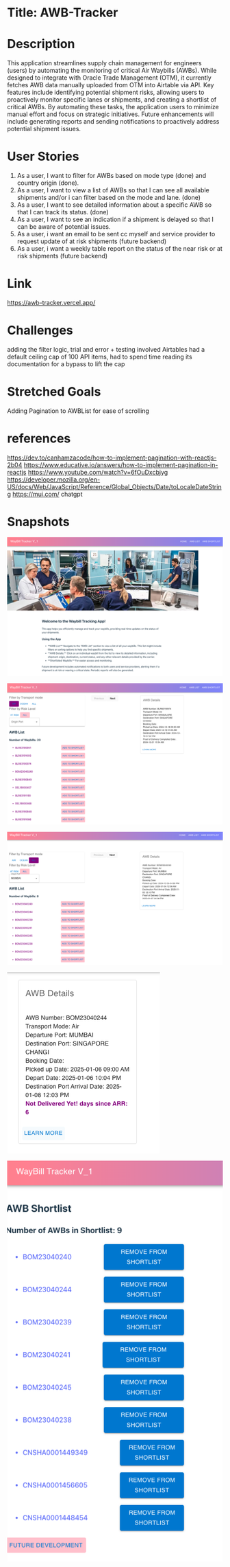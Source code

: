 # Title: AWB-Tracker

# Description

This application streamlines supply chain management for engineers (users) by automating the monitoring of critical Air Waybills (AWBs). While designed to integrate with Oracle Trade Management (OTM), it currently fetches AWB data manually uploaded from OTM into Airtable via API. Key features include identifying potential shipment risks, allowing users to proactively monitor specific lanes or shipments, and creating a shortlist of critical AWBs. By automating these tasks, the application users to minimize manual effort and focus on strategic initiatives. Future enhancements will include generating reports and sending notifications to proactively address potential shipment issues.

# User Stories

1. As a user, I want to filter for AWBs based on mode type (done) and country origin (done).
2. As a user, I want to view a list of AWBs so that I can see all available shipments and/or i can filter based on the mode and lane. (done)
3. As a user, I want to see detailed information about a specific AWB so that I can track its status. (done)
4. As a user, I want to see an indication if a shipment is delayed so that I can be aware of potential issues.  
5. As a user, i want an email to be sent cc myself and service provider to request update of at risk shipments (future backend)
6. As a user, i want a weekly table report on the status of the near risk or at risk shipments (future backend)


# Link

https://awb-tracker.vercel.app/

# Challenges

adding the filter logic, trial and error + testing involved 
Airtables had a default ceiling cap of 100 API items, had to spend time reading its documentation for a bypass to lift the cap


# Stretched Goals

Adding Pagination to AWBList for ease of scrolling 

# references
https://dev.to/canhamzacode/how-to-implement-pagination-with-reactjs-2b04
https://www.educative.io/answers/how-to-implement-pagination-in-reactjs
https://www.youtube.com/watch?v=6fOuDxcbjyg
https://developer.mozilla.org/en-US/docs/Web/JavaScript/Reference/Global_Objects/Date/toLocaleDateString
https://mui.com/
chatgpt

# Snapshots

![Homepage with instructions](image.png)

![AWBList with at risk and mode filtering option](image-1.png)

![AWBList page with filtering option for origin option](image-2.png)

![AWB Details with the calculated number of days since last timestamp](image-4.png)

![AWB Shortlist page with future development button at footer](image-3.png)